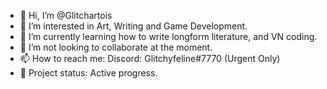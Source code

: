 - 👋 Hi, I’m @Glitchartois
- 👀 I’m interested in Art, Writing and Game Development.
- 🌱 I’m currently learning how to write longform literature, and VN coding.
- 💞️ I’m not looking to collaborate at the moment. 
- 📫 How to reach me: Discord: Glitchyfeline#7770 (Urgent Only)
- 🎨 Project status: Active progress.

<!---
Glitchartois/Glitchartois is a ✨ special ✨ repository because its `README.md` (this file) appears on your GitHub profile.
You can click the Preview link to take a look at your changes.
--->
